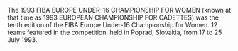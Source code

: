 The 1993 FIBA EUROPE UNDER-16 CHAMPIONSHIP FOR WOMEN (known at that time as 1993 EUROPEAN CHAMPIONSHIP FOR CADETTES) was the tenth edition of the FIBA Europe Under-16 Championship for Women. 12 teams featured in the competition, held in Poprad, Slovakia, from 17 to 25 July 1993.
